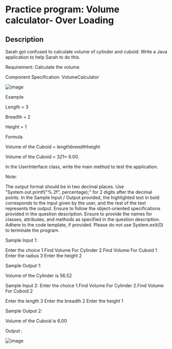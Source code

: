 # Practice program: Volume calculator- Over Loading

## Description

Sarah got confused to calculate volume of cylinder and cuboid. Write a Java application to help Sarah to do this.

Requirement: Calculate the volume.

Component Specification:  VolumeCalculator

![image](https://github.com/Tan12d/PWC_Programming_Fundamentals-Java/assets/100254217/327c23ce-9f29-4298-9677-2cb104677983)

Example

Length = 3

Breadth = 2

Height = 1

Formula

Volume of the Cuboid = length*breadth*height

Volume of the Cuboid = 3*2*1= 6.00.

 

In the UserInterface class, write the main method to test the application.

 Note:

The output format should be in two decimal places. Use "System.out.printf("%.2f", percentage);" for 2 digits after the decimal points.
In the Sample Input / Output provided, the highlighted text in bold corresponds to the input given by the user, and the rest of the text represents the output.
Ensure to follow the object-oriented specifications provided in the question description.
Ensure to provide the names for classes, attributes, and methods as specified in the question description.
Adhere to the code template, if provided.
Please do not use System.exit(0) to terminate the program.

 

Sample Input 1:

Enter the choice
1.Find Volume For Cylinder
2.Find Volume For Cuboid
1
Enter the radius
3
Enter the height
2

Sample Output 1:

Volume of the Cylinder is 56.52


Sample Input 2:
Enter the choice
1.Find Volume For Cylinder
2.Find Volume For Cuboid
2

Enter the length
3
Enter the breadth
2
Enter the height
1


Sample Output 2:

Volume of the Cuboid is 6.00

Output : 

![image](https://github.com/Tan12d/PWC_Programming_Fundamentals-Java/assets/100254217/346eb419-2f5a-4c11-94b2-965bfeb52a7b)
